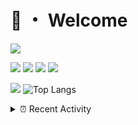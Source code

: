 # 👋 ・ Welcome
![](https://komarev.com/ghpvc/?username=Lorenzo0111)

![](https://img.shields.io/badge/Java-ED8B00?style=for-the-badge&logo=java&logoColor=white)
![](https://img.shields.io/badge/JavaScript-323330?style=for-the-badge&logo=javascript&logoColor=F7DF1E)
![](https://img.shields.io/badge/Node.js-339933?style=for-the-badge&logo=nodedotjs&logoColor=white)
![](https://img.shields.io/badge/React-20232A?style=for-the-badge&logo=react&logoColor=61DAFB)

[![](https://github-readme-stats.vercel.app/api?username=Lorenzo0111&show_icons=true&count_private=true)](https://github.com/Lorenzo0111)
![Top Langs](https://github-readme-stats.vercel.app/api/top-langs/?username=Lorenzo0111&layout=compact)

<details>
<summary>⏰ Recent Activity</summary>

<!--RECENT_ACTIVITY:start-->
1. ![release] Released [v2.0](https://github.com/Lorenzo0111/RocketPlaceholders/releases/tag/2.0) in [Lorenzo0111/RocketPlaceholders](https://github.com/Lorenzo0111/RocketPlaceholders)
2. ![issueClosed] **Issue closed:** [Lorenzo0111/RocketPlaceholders#21](https://github.com/Lorenzo0111/RocketPlaceholders/issues/21)
3. ![comment] **Commented:** [ZombieStriker/QualityArmory#153](https://github.com/ZombieStriker/QualityArmory/issues/153#issuecomment-918826634)
4. ![prMerged] **Pull request merged:** [ZombieStriker/QualityArmoryVehicles2#26](https://github.com/ZombieStriker/QualityArmoryVehicles2/pull/26)
5. ![issueClosed] **Issue closed:** [ZombieStriker/QualityArmory#137](https://github.com/ZombieStriker/QualityArmory/issues/137)
6. ![issueClosed] **Issue closed:** [ZombieStriker/QualityArmory#107](https://github.com/ZombieStriker/QualityArmory/issues/107)
7. ![comment] **Commented:** [ZombieStriker/QualityArmory#153](https://github.com/ZombieStriker/QualityArmory/issues/153#issuecomment-918105870)
8. ![issueClosed] **Issue closed:** [ZombieStriker/QualityArmory#153](https://github.com/ZombieStriker/QualityArmory/issues/153)
9. ![release] Released [RocketJoin 2.0.3 - Upgraded configuration system](https://github.com/Lorenzo0111/RocketJoin/releases/tag/2.0.3) in [Lorenzo0111/RocketJoin](https://github.com/Lorenzo0111/RocketJoin)
10. ![comment] **Commented:** [ZombieStriker/QualityArmoryVehicles2#24](https://github.com/ZombieStriker/QualityArmoryVehicles2/issues/24#issuecomment-917627123)
<!--RECENT_ACTIVITY:end-->


<!--RECENT_ACTIVITY:last_update-->
Last Updated: Wednesday, September 15th, 2021, 12:17:51 PM
<!--RECENT_ACTIVITY:last_update_end-->
</details>

[issueOpened]: https://cdn.jsdelivr.net/gh/Readme-Workflows/Readme-Icons@main/icons/octicons/IssueOpenedOld.svg
[issueClosed]: https://cdn.jsdelivr.net/gh/Readme-Workflows/Readme-Icons@main/icons/octicons/IssueClosedOld.svg

[prOpened]: https://cdn.jsdelivr.net/gh/Readme-Workflows/Readme-Icons@main/icons/octicons/PullRequestOpened.svg
[prClosed]: https://cdn.jsdelivr.net/gh/Readme-Workflows/Readme-Icons@main/icons/octicons/PullRequestClosed.svg
[prMerged]: https://cdn.jsdelivr.net/gh/Readme-Workflows/Readme-Icons@main/icons/octicons/PullRequestMerged.svg

[comment]: https://cdn.jsdelivr.net/gh/Readme-Workflows/Readme-Icons@main/icons/octicons/Comment.svg

[changesRequested]: https://cdn.jsdelivr.net/gh/Readme-Workflows/Readme-Icons@main/icons/octicons/RequestedChanges.svg
[approved]: https://cdn.jsdelivr.net/gh/Readme-Workflows/Readme-Icons@main/icons/octicons/ApprovedChanges.svg

[repoCreated]: https://cdn.jsdelivr.net/gh/Readme-Workflows/Readme-Icons@main/icons/octicons/Repository.svg
[release]: https://cdn.jsdelivr.net/gh/Readme-Workflows/Readme-Icons@main/icons/octicons/Release.svg
[star]: https://cdn.jsdelivr.net/gh/Readme-Workflows/Readme-Icons@main/icons/octicons/StarredRepository.svg
[wiki]: https://cdn.jsdelivr.net/gh/Readme-Workflows/Readme-Icons@main/icons/octicons/Wiki.svg
[fork]: https://cdn.jsdelivr.net/gh/Readme-Workflows/Readme-Icons@main/icons/octicons/ForkedRepository.svg
[people]: https://cdn.jsdelivr.net/gh/Readme-Workflows/Readme-Icons@main/icons/octicons/People.svg
